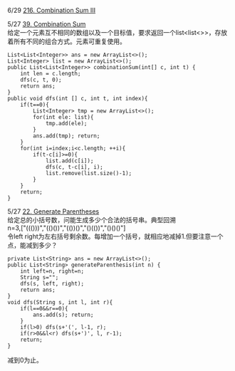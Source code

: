 6/29 [216. Combination Sum III]()

5/27 [39. Combination Sum](https://leetcode.com/problems/combination-sum/description/)<br>
给定一个元素互不相同的数组以及一个目标值，要求返回一个list<list<>>，存放着所有不同的组合方式。元素可重复使用。
```
List<List<Integer>> ans = new ArrayList<>();
List<Integer> list = new ArrayList<>();
public List<List<Integer>> combinationSum(int[] c, int t) {
    int len = c.length;
    dfs(c, t, 0);
    return ans;
}
public void dfs(int [] c, int t, int index){
    if(t==0){
        List<Integer> tmp = new ArrayList<>();
        for(int ele: list){
            tmp.add(ele);
        }
        ans.add(tmp); return;
    }
    for(int i=index;i<c.length; ++i){
        if(t-c[i]>=0){
            list.add(c[i]);
            dfs(c, t-c[i], i);
            list.remove(list.size()-1);
        }
    }
    return;
}
```

5/27 [22. Generate Parentheses](https://leetcode.com/problems/generate-parentheses/description/)<br>
给定总的小括号数，问能生成多少个合法的括号串。典型回溯<br>
n=3,["((()))","(()())","(())()","()(())","()()()"]<br>
令left right为左右括号剩余数。每增加一个括号，就相应地减掉1.但要注意一个点，能减到多少？
```
private List<String> ans = new ArrayList<>();
public List<String> generateParenthesis(int n) {
    int left=n, right=n;
    String s="";
    dfs(s, left, right);
    return ans;
}
void dfs(String s, int l, int r){
    if(l==0&&r==0){
        ans.add(s); return;
    }
    if(l>0) dfs(s+'(', l-1, r); 
    if(r>0&&l<r) dfs(s+')', l, r-1);
    return;
}
```
减到0为止。



